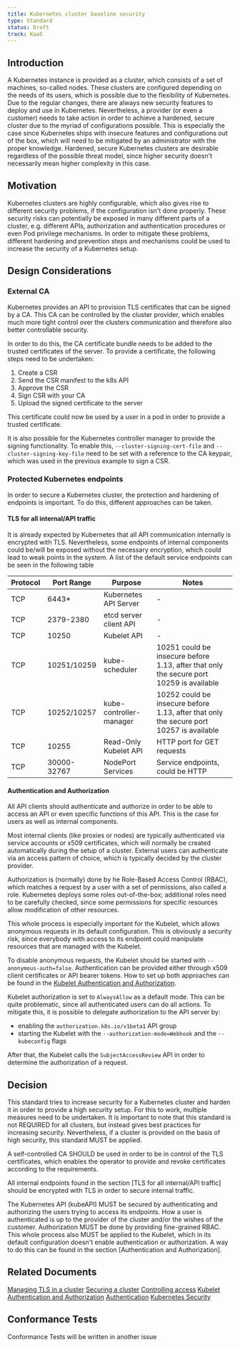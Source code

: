 ```yaml
---
title: Kubernetes cluster baseline security
type: Standard
status: Draft
track: KaaS
---
```


## Introduction

A Kubernetes instance is provided as a cluster, which consists of a set of machines,
so-called nodes. These clusters are configured depending on the needs of its users, which
is possible due to the flexibility of Kubernetes.
Due to the regular changes, there are always new security features to deploy and use in Kubernetes.
Nevertheless, a provider (or even a customer) needs to take action in order to achieve a
hardened, secure cluster due to the myriad of configurations possible. This is especially
the case since Kubernetes ships with insecure features and configurations out of the box,
which will need to be mitigated by an administrator with the proper knowledge.
Hardened, secure Kubernetes clusters are desirable regardless of the possible threat model,
since higher security doesn't necessarily mean higher complexity in this case.

## Motivation

Kubernetes clusters are highly configurable, which also gives rise to different security
problems, if the configuration isn't done properly.
These security risks can potentially be exposed in many different parts of a cluster, e.g.
different APIs, authorization and authentication procedures or even Pod privilege mechanisms.
In order to mitigate these problems, different hardening and prevention steps and mechanisms
could be used to increase the security of a Kubernetes setup.

## Design Considerations

### External CA

Kubernetes provides an API to provision TLS certificates that can be signed by a CA.
This CA can be controlled by the cluster provider, which enables much more tight control
over the clusters communication and therefore also better controllable security.

In order to do this, the CA certificate bundle needs to be added to the trusted certificates
of the server.
To provide a certificate, the following steps need to be undertaken:

1. Create a CSR
2. Send the CSR manifest to the k8s API
3. Approve the CSR
4. Sign CSR with your CA
5. Upload the signed certificate to the server

This certificate could now be used by a user in a pod in order to provide a trusted certificate.

It is also possible for the Kubernetes controller manager to provide the signing functionality.
To enable this, `--cluster-signing-cert-file` and `--cluster-signing-key-file` need to be set with
a reference to the CA keypair, which was used in the previous example to sign a CSR.

### Protected Kubernetes endpoints

In order to secure a Kubernetes cluster, the protection and hardening of endpoints is important.
To do this, different approaches can be taken.

#### TLS for all internal/API traffic

It is already expected by Kubernetes that all API communication internally is encrypted with TLS.
Nevertheless, some endpoints of internal components could be/will be exposed without the necessary
encryption, which could lead to weak points in the system.
A list of the default service endpoints can be seen in the following table

| Protocol | Port Range  | Purpose                 | Notes                                                                                   |
|----------|-------------|-------------------------|-----------------------------------------------------------------------------------------|
| TCP      | 6443*       | Kubernetes API Server   | -                                                                                       |
| TCP      | 2379-2380   | etcd server client API  | -                                                                                       |
| TCP      | 10250       | Kubelet API             | -                                                                                       |
| TCP      | 10251/10259 | kube-scheduler          | 10251 could be insecure before 1.13, after that only the secure port 10259 is available |
| TCP      | 10252/10257 | kube-controller-manager | 10252 could be insecure before 1.13, after that only the secure port 10257 is available |
| TCP      | 10255       | Read-Only Kubelet API   | HTTP port for GET requests                                                              |
| TCP      | 30000-32767 | NodePort Services       | Service endpoints, could be HTTP                                                        |

#### Authentication and Authorization

All API clients should authenticate and authorize in order to be able to access an API or even
specific functions of this API. This is the case for users as well as internal components.

Most internal clients (like proxies or nodes) are typically authenticated via service accounts or
x509 certificates, which will normally be created automatically during the setup of a cluster.
External users can authenticate via an access pattern of choice, which is typically decided by
the cluster provider.

Authorization is (normally) done by he Role-Based Access Control (RBAC), which matches a request
by a user with a set of permissions, also called a role. Kubernetes deploys some roles out-of-the-box;
additional roles need to be carefully checked, since some permissions for specific resources allow
modification of other resources.

This whole process is especially important for the Kubelet, which allows anonymous requests in its
default configuration. This is obviously a security risk, since everybody with access to its endpoint
could manipulate resources that are managed with the Kubelet.

To disable anonymous requests, the Kubelet should be started with `--anonymous-auth=false`.
Authentication can be provided either through x509 client certificates or API bearer tokens.
How to set up both approaches can be found in the [Kubelet Authentication and Authorization](https://kubernetes.io/docs/reference/access-authn-authz/kubelet-authn-authz/).

Kubelet authorization is set to `AlwaysAllow` as a default mode. This can be quite problematic,
since all authenticated users can do all actions. To mitigate this, it is possible to delegate
authorization to the API server by:

- enabling the `authorization.k8s.io/v1beta1` API group
- starting the Kubelet with the `--authorization-mode=Webhook` and the `--kubeconfig` flags

After that, the Kubelet calls the `SubjectAccessReview` API in order to determine the authorization of a request.

## Decision

This standard tries to increase security for a Kubernetes cluster and harden it in order
to provide a high security setup. For this to work, multiple measures need to be undertaken.
It is important to note that this standard is not REQUIRED for all clusters,
but instead gives best practices for increasing security. Nevertheless, if a cluster is
provided on the basis of high security, this standard MUST be applied.

A self-controlled CA SHOULD be used in order to be in control of the TLS certificates, which
enables the operator to provide and revoke certificates according to the requirements.

All internal endpoints found in the section [TLS for all internal/API traffic] should be
encrypted with TLS in order to secure internal traffic.

The Kubernetes API (kubeAPI) MUST be secured by authenticating and authorizing the users
trying to access its endpoints. How a user is authenticated is up to the provider of the
cluster and/or the wishes of the customer. Authorization MUST be done by providing
fine-grained RBAC.
This whole process also MUST be applied to the Kubelet, which in its default configuration
doesn't enable authentication or authorization. A way to do this can be found in the
section [Authentication and Authorization].

## Related Documents

[Managing TLS in a cluster](https://kubernetes.io/docs/tasks/tls/managing-tls-in-a-cluster/)
[Securing a cluster](https://kubernetes.io/docs/tasks/administer-cluster/securing-a-cluster/)
[Controlling access](https://kubernetes.io/docs/concepts/security/controlling-access/)
[Kubelet Authentication and Authorization](https://kubernetes.io/docs/reference/access-authn-authz/kubelet-authn-authz/)
[Authentication](https://kubernetes.io/docs/reference/access-authn-authz/authentication/)
[Kubernetes Security](https://cheatsheetseries.owasp.org/cheatsheets/Kubernetes_Security_Cheat_Sheet.html)

## Conformance Tests

Conformance Tests will be written in another issue
